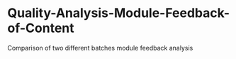 # Quality-Analysis-Module-Feedback-of-Content
Comparison of two different batches module feedback analysis
